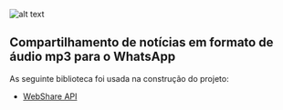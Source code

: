 ![alt text](https://github.com/juliachagas26/gzap/blob/main/gzap.png?raw=true)

## Compartilhamento de notícias em formato de áudio mp3 para o WhatsApp


As seguinte biblioteca foi usada na construção do projeto:

- [WebShare API](https://web.dev/i18n/pt/web-share/)

